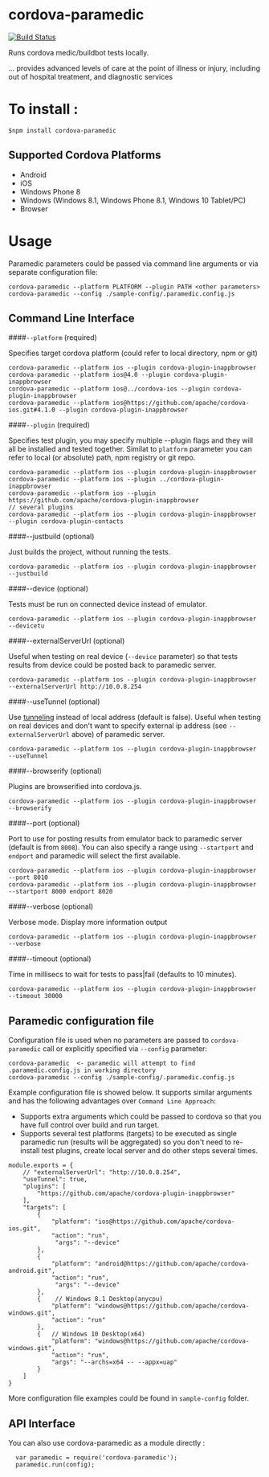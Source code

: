 cordova-paramedic
=================

[![Build Status](https://travis-ci.org/purplecabbage/cordova-paramedic.svg?branch=master)](https://travis-ci.org/purplecabbage/cordova-paramedic)

Runs cordova medic/buildbot tests locally.

... provides advanced levels of care at the point of illness or injury, including out of hospital treatment, and diagnostic services

# To install :
``` $npm install cordova-paramedic ```

## Supported Cordova Platforms

- Android
- iOS
- Windows Phone 8
- Windows (Windows 8.1, Windows Phone 8.1, Windows 10 Tablet/PC)
- Browser

# Usage

Paramedic parameters could be passed via command line arguments or via separate configuration file:

```
cordova-paramedic --platform PLATFORM --plugin PATH <other parameters>
cordova-paramedic --config ./sample-config/.paramedic.config.js
```

## Command Line Interface

####`--platform` (required)

Specifies target cordova platform (could refer to local directory, npm or git)

```
cordova-paramedic --platform ios --plugin cordova-plugin-inappbrowser
cordova-paramedic --platform ios@4.0 --plugin cordova-plugin-inappbrowser
cordova-paramedic --platform ios@../cordova-ios --plugin cordova-plugin-inappbrowser
cordova-paramedic --platform ios@https://github.com/apache/cordova-ios.git#4.1.0 --plugin cordova-plugin-inappbrowser
```

####`--plugin` (required)

Specifies test plugin, you may specify multiple --plugin flags and they will all be installed and tested together. Similat to `platform` parameter you can refer to local (or absolute) path, npm registry or git repo.

```
cordova-paramedic --platform ios --plugin cordova-plugin-inappbrowser
cordova-paramedic --platform ios --plugin ../cordova-plugin-inappbrowser
cordova-paramedic --platform ios --plugin https://github.com/apache/cordova-plugin-inappbrowser
// several plugins
cordova-paramedic --platform ios --plugin cordova-plugin-inappbrowser --plugin cordova-plugin-contacts
```
####--justbuild (optional)

Just builds the project, without running the tests.

```
cordova-paramedic --platform ios --plugin cordova-plugin-inappbrowser --justbuild
```

####--device (optional)

Tests must be run on connected device instead of emulator.

```
cordova-paramedic --platform ios --plugin cordova-plugin-inappbrowser --devicetu
```

####--externalServerUrl (optional)

Useful when testing on real device (`--device` parameter) so that tests results from device could be posted back to paramedic server.

```
cordova-paramedic --platform ios --plugin cordova-plugin-inappbrowser --externalServerUrl http://10.0.8.254
```

####--useTunnel (optional)

Use [tunneling](https://www.npmjs.com/package/localtunnel) instead of local address (default is false).
Useful when testing on real devices and don't want to specify external ip address (see `--externalServerUrl` above) of paramedic server.

```
cordova-paramedic --platform ios --plugin cordova-plugin-inappbrowser --useTunnel
```

####--browserify (optional)

Plugins are browserified into cordova.js.

```
cordova-paramedic --platform ios --plugin cordova-plugin-inappbrowser --browserify
```

####--port (optional)

Port to use for posting results from emulator back to paramedic server (default is from `8008`). You can also specify a range using `--startport` and `endport` and paramedic will select the first available.

```
cordova-paramedic --platform ios --plugin cordova-plugin-inappbrowser --port 8010
cordova-paramedic --platform ios --plugin cordova-plugin-inappbrowser --startport 8000 endport 8020
```

####--verbose (optional)

Verbose mode. Display more information output

```
cordova-paramedic --platform ios --plugin cordova-plugin-inappbrowser --verbose
```

####--timeout (optional)

Time in millisecs to wait for tests to pass|fail (defaults to 10 minutes). 

```
cordova-paramedic --platform ios --plugin cordova-plugin-inappbrowser --timeout 30000
```

## Paramedic configuration file

Configuration file is used when no parameters are passed to `cordova-paramedic` call or explicitly specified via `--config` parameter:
```
cordova-paramedic  <- paramedic will attempt to find .paramedic.config.js in working directory
cordova-paramedic --config ./sample-config/.paramedic.config.js
```
Example configuration file is showed below. It supports similar arguments and has the following advantages over `Command Line Approach`:

-   Supports extra arguments which could be passed to cordova so that you have full control over build and run target.
-   Supports several test platforms (targets) to be executed as single paramedic run (results will be aggregated) so you don't need to re-install test plugins, create local server and do other steps several times.

```
module.exports = {
    // "externalServerUrl": "http://10.0.8.254",
    "useTunnel": true,
    "plugins": [
        "https://github.com/apache/cordova-plugin-inappbrowser"
    ],
    "targets": [
        {
            "platform": "ios@https://github.com/apache/cordova-ios.git",
            "action": "run",
             "args": "--device"
        },
        {
            "platform": "android@https://github.com/apache/cordova-android.git",
            "action": "run",
             "args": "--device"
        },
        {    // Windows 8.1 Desktop(anycpu)
            "platform": "windows@https://github.com/apache/cordova-windows.git",
            "action": "run"
        },
        {   // Windows 10 Desktop(x64)
            "platform": "windows@https://github.com/apache/cordova-windows.git",
            "action": "run",
            "args": "--archs=x64 -- --appx=uap"
        }
    ]
}
```
More configuration file examples could be found in `sample-config` folder.

## API Interface

You can also use cordova-paramedic as a module directly :

```
  var paramedic = require('cordova-paramedic');
  paramedic.run(config);
```


